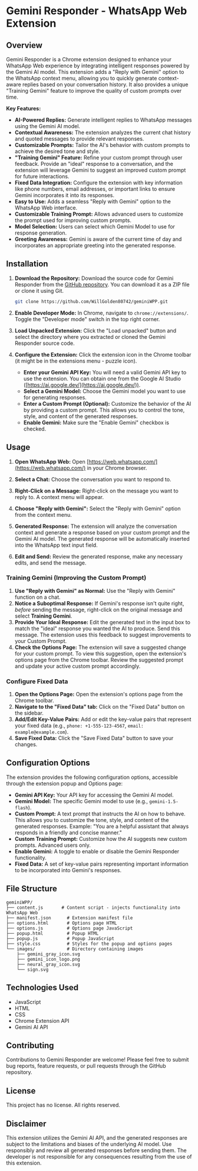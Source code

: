 # Gemini Responder - WhatsApp Web Extension

## Overview

Gemini Responder is a Chrome extension designed to enhance your WhatsApp Web experience by integrating intelligent responses powered by the Gemini AI model.  This extension adds a "Reply with Gemini" option to the WhatsApp context menu, allowing you to quickly generate context-aware replies based on your conversation history.  It also provides a unique "Training Gemini" feature to improve the quality of custom prompts over time.

**Key Features:**

*   **AI-Powered Replies:** Generate intelligent replies to WhatsApp messages using the Gemini AI model.
*   **Contextual Awareness:** The extension analyzes the current chat history and quoted messages to provide relevant responses.
*   **Customizable Prompts:** Tailor the AI's behavior with custom prompts to achieve the desired tone and style.
*   **"Training Gemini" Feature:**  Refine your custom prompt through user feedback.  Provide an "ideal" response to a conversation, and the extension will leverage Gemini to suggest an improved custom prompt for future interactions.
*   **Fixed Data Integration:** Configure the extension with key information like phone numbers, email addresses, or important links to ensure Gemini incorporates it into its responses.
*   **Easy to Use:** Adds a seamless "Reply with Gemini" option to the WhatsApp Web interface.
*   **Customizable Training Prompt:** Allows advanced users to customize the prompt used for improving custom prompts.
*   **Model Selection:**  Users can select which Gemini Model to use for response generation.
*   **Greeting Awareness:** Gemini is aware of the current time of day and incorporates an appropriate greeting into the generated response.

## Installation

1.  **Download the Repository:** Download the source code for Gemini Responder from the [GitHub repository](https://github.com/WillGolden80742/geminiWPP).  You can download it as a ZIP file or clone it using Git.

    ```bash
    git clone https://github.com/WillGolden80742/geminiWPP.git
    ```

2.  **Enable Developer Mode:** In Chrome, navigate to `chrome://extensions/`.  Toggle the "Developer mode" switch in the top right corner.

3.  **Load Unpacked Extension:** Click the "Load unpacked" button and select the directory where you extracted or cloned the Gemini Responder source code.

4.  **Configure the Extension:** Click the extension icon in the Chrome toolbar (it might be in the extensions menu - puzzle icon).

    *   **Enter your Gemini API Key:** You will need a valid Gemini API key to use the extension.  You can obtain one from the Google AI Studio ([https://ai.google.dev/](https://ai.google.dev/)).
    *   **Select a Gemini Model:** Choose the Gemini model you want to use for generating responses.
    *   **Enter a Custom Prompt (Optional):**  Customize the behavior of the AI by providing a custom prompt.  This allows you to control the tone, style, and content of the generated responses.
    *   **Enable Gemini:** Make sure the "Enable Gemini" checkbox is checked.

## Usage

1.  **Open WhatsApp Web:** Open [https://web.whatsapp.com/](https://web.whatsapp.com/) in your Chrome browser.

2.  **Select a Chat:** Choose the conversation you want to respond to.

3.  **Right-Click on a Message:** Right-click on the message you want to reply to.  A context menu will appear.

4.  **Choose "Reply with Gemini":** Select the "Reply with Gemini" option from the context menu.

5.  **Generated Response:** The extension will analyze the conversation context and generate a response based on your custom prompt and the Gemini AI model.  The generated response will be automatically inserted into the WhatsApp text input field.

6.  **Edit and Send:**  Review the generated response, make any necessary edits, and send the message.

### Training Gemini (Improving the Custom Prompt)

1.  **Use "Reply with Gemini" as Normal:** Use the "Reply with Gemini" function on a chat.
2.  **Notice a Suboptimal Response:** If Gemini's response isn't quite right, *before* sending the message, right-click on the original message and select **Training Gemini**.
3.  **Provide Your Ideal Response:** Edit the generated text in the input box to match the "ideal" response you wanted the AI to produce.  Send this message.  The extension uses this feedback to suggest improvements to your Custom Prompt.
4.  **Check the Options Page:** The extension will save a suggested change for your custom prompt. To view this suggestion, open the extension's options page from the Chrome toolbar. Review the suggested prompt and update your active custom prompt accordingly.

### Configure Fixed Data

1.  **Open the Options Page:** Open the extension's options page from the Chrome toolbar.
2.  **Navigate to the "Fixed Data" tab:** Click on the "Fixed Data" button on the sidebar.
3.  **Add/Edit Key-Value Pairs:** Add or edit the key-value pairs that represent your fixed data (e.g., `phone: +1-555-123-4567`, `email: example@example.com`).
4.  **Save Fixed Data:** Click the "Save Fixed Data" button to save your changes.

## Configuration Options

The extension provides the following configuration options, accessible through the extension popup and Options page:

*   **Gemini API Key:** Your API key for accessing the Gemini AI model.
*   **Gemini Model:** The specific Gemini model to use (e.g., `gemini-1.5-flash`).
*   **Custom Prompt:**  A text prompt that instructs the AI on how to behave.  This allows you to customize the tone, style, and content of the generated responses.  Example: "You are a helpful assistant that always responds in a friendly and concise manner."
*   **Custom Training Prompt:**  Customize how the AI suggests new custom prompts.  Advanced users only.
*   **Enable Gemini:** A toggle to enable or disable the Gemini Responder functionality.
*   **Fixed Data:**  A set of key-value pairs representing important information to be incorporated into Gemini's responses.

## File Structure

```
geminiWPP/
├── content.js       # Content script - injects functionality into WhatsApp Web
├── manifest.json      # Extension manifest file
├── options.html       # Options page HTML
├── options.js         # Options page JavaScript
├── popup.html         # Popup HTML
├── popup.js           # Popup JavaScript
├── style.css          # Styles for the popup and options pages
└── images/            # Directory containing images
    ├── gemini_gray_icon.svg
    ├── gemini_icon_logo.png
    ├── neural_gray_icon.svg
    └── sign.svg
```

## Technologies Used

*   JavaScript
*   HTML
*   CSS
*   Chrome Extension API
*   Gemini AI API

## Contributing

Contributions to Gemini Responder are welcome!  Please feel free to submit bug reports, feature requests, or pull requests through the GitHub repository.

## License

This project has no license. All rights reserved.

## Disclaimer

This extension utilizes the Gemini AI API, and the generated responses are subject to the limitations and biases of the underlying AI model.  Use responsibly and review all generated responses before sending them. The developer is not responsible for any consequences resulting from the use of this extension.
